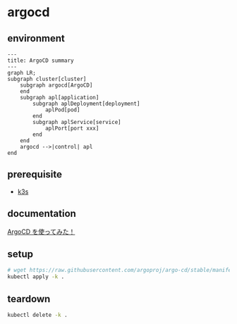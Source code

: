 # argocd

## environment

```mermaid
---
title: ArgoCD summary
---
graph LR;
subgraph cluster[cluster]
    subgraph argocd[ArgoCD]
    end
    subgraph apl[application]
        subgraph aplDeployment[deployment]
            aplPod[pod]
        end
        subgraph aplService[service]
            aplPort[port xxx]
        end
    end
    argocd -->|control| apl
end
```

## prerequisite

- [k3s](../k3s)

## documentation

[ArgoCD を使ってみた！](https://qiita.com/masamokkulu/items/e725113706a719175ae6)

## setup

```sh
# wget https://raw.githubusercontent.com/argoproj/argo-cd/stable/manifests/install.yaml
kubectl apply -k .
```

## teardown

```sh
kubectl delete -k .
```
